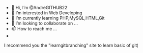 - 👋 Hi, I’m @AndreGITHUB22
- 👀 I’m interested in Web Developing
- 🌱 I’m currently learning PHP,MySQL,HTML,Git
- 💞️ I’m looking to collaborate on ...
- 📫 How to reach me ...
- 
I recommend you the "learngitbranching" site to learn basic of git)
<!---
AndreGITHUB22/AndreGITHUB22 is a ✨ special ✨ repository because its `README.md` (this file) appears on your GitHub profile.
You can click the Preview link to take a look at your changes.
--->
